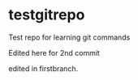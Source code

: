 # testgitrepo
Test repo for learning git commands

Edited here for 2nd commit

edited in firstbranch.
